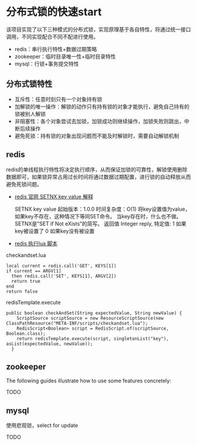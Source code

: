# 分布式锁的快速start

该项目实现了以下三种模式的分布式锁，实现原理基于各自特性，将通过统一接口调用，不同实现配合不同不配进行使用。
* redis：串行执行特性+数据过期策略
* zookeeper：临时目录唯一性+临时目录特性
* mysql：行锁+事务提交特性
## 分布式锁特性
* 互斥性：任意时刻只有一个对象持有锁
* 加解锁的唯一操作：解锁的动作只有持有锁的对象才能执行，避免自己持有的锁被别人解锁
* 非阻塞性：各个对象尝试去加锁，加锁成功则继续操作，加锁失败则跳出，中断后续操作
* 避免死锁：持有锁的对象出现问题而不能及时解锁时，需要自动解锁机制
 
## redis
redis的单线程执行特性将决定执行顺序，从而保证加锁的可靠性，解锁使用删除数据即可，如果锁异常占用过长时间将通过数据过期配置，进行锁的自动释放从而避免死锁问题。  

* [redis 官网 SETNX key value 解释](http://www.redis.cn/commands/setnx.html)   
    

    SETNX key value
    起始版本：1.0.0
    时间复杂度：O(1)
    将key设置值为value，如果key不存在，这种情况下等同SET命令。 当key存在时，什么也不做。SETNX是”SET if Not eXists”的简写。
    返回值
    Integer reply, 特定值:
    1 如果key被设置了
    0 如果key没有被设置
* [redis 执行lua 脚本](https://docs.spring.io/spring-data/redis/docs/2.2.3.RELEASE/reference/html/#scripting)  

checkandset.lua
~~~
local current = redis.call('GET', KEYS[1])
if current == ARGV[1]
  then redis.call('SET', KEYS[1], ARGV[2])
  return true
end
return false
~~~
redisTemplate.execute
~~~
public boolean checkAndSet(String expectedValue, String newValue) {
    ScriptSource scriptSource = new ResourceScriptSource(new ClassPathResource("META-INF/scripts/checkandset.lua");
    RedisScript<Boolean> script = RedisScript.of(scriptSource, Boolean.class);
    return redisTemplate.execute(script, singletonList("key"), asList(expectedValue, newValue));
  }
~~~

## zookeeper
The following guides illustrate how to use some features concretely:

TODO

## mysql
使用悲观锁，select for update

TODO
